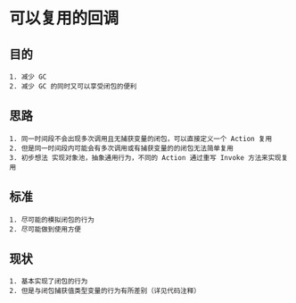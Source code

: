 # 可以复用的回调

## 目的

    1. 减少 GC
    2. 减少 GC 的同时又可以享受闭包的便利

## 思路

    1. 同一时间段不会出现多次调用且无捕获变量的闭包，可以直接定义一个 Action 复用
    2. 但是同一时间段内可能会有多次调用或有捕获变量的的闭包无法简单复用
    3. 初步想法 实现对象池，抽象通用行为，不同的 Action 通过重写 Invoke 方法来实现复用

## 标准

    1. 尽可能的模拟闭包的行为
    2. 尽可能做到使用方便

## 现状

    1. 基本实现了闭包的行为
    2. 但是与闭包捕获值类型变量的行为有所差别（详见代码注释）
